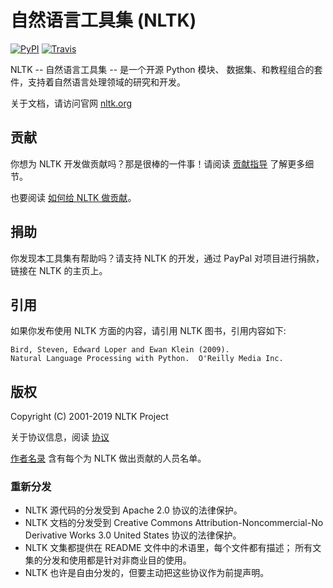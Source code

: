 # 自然语言工具集 (NLTK)
[![PyPI](https://img.shields.io/pypi/v/nltk.svg)](https://pypi.python.org/pypi/nltk) 
[![Travis](https://travis-ci.org/nltk/nltk.svg?branch=develop)](https://travis-ci.org/nltk/nltk)

NLTK -- 自然语言工具集 -- 是一个开源 Python 模块、
数据集、和教程组合的套件，支持着自然语言处理领域的研究和开发。

关于文档，请访问官网 [nltk.org](http://www.nltk.org/)


## 贡献

你想为 NLTK 开发做贡献吗？那是很棒的一件事！请阅读
 [贡献指导](CONTRIBUTING.md) 了解更多细节。

也要阅读 [如何给 NLTK 做贡献](http://www.nltk.org/contribute.html)。


## 捐助

你发现本工具集有帮助吗？请支持 NLTK 的开发，通过 PayPal 对项目进行捐款，
链接在 NLTK 的主页上。


## 引用

如果你发布使用 NLTK 方面的内容，请引用 NLTK 图书，引用内容如下:

    Bird, Steven, Edward Loper and Ewan Klein (2009).
    Natural Language Processing with Python.  O'Reilly Media Inc.


## 版权

Copyright (C) 2001-2019 NLTK Project

关于协议信息，阅读 [协议](LICENSE.txt)

[作者名录](AUTHORS.md) 含有每个为 NLTK 做出贡献的人员名单。


### 重新分发

- NLTK 源代码的分发受到 Apache 2.0 协议的法律保护。
- NLTK 文档的分发受到 Creative Commons
  Attribution-Noncommercial-No Derivative Works 3.0 United States 协议的法律保护。
- NLTK 文集都提供在 README 文件中的术语里，每个文件都有描述；
  所有文集的分发和使用都是针对非商业目的使用。
- NLTK 也许是自由分发的，但要主动把这些协议作为前提声明。
